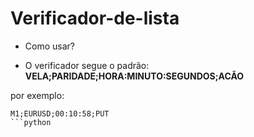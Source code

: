 # Verificador-de-lista

* Como usar?

 - O verificador segue o padrão:
  **VELA;PARIDADE;HORA:MINUTO:SEGUNDOS;ACÃO**

por exemplo:

```
M1;EURUSD;00:10:58;PUT
```python
